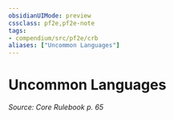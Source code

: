 ```yaml
---
obsidianUIMode: preview
cssclass: pf2e,pf2e-note
tags:
- compendium/src/pf2e/crb
aliases: ["Uncommon Languages"]
---
```

# Uncommon Languages  
*Source: Core Rulebook p. 65*